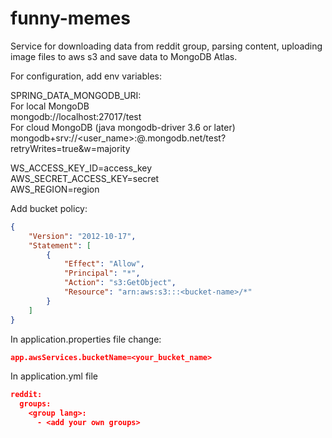# funny-memes
Service for downloading data from reddit group, parsing content, uploading image files to aws s3 and save data to MongoDB Atlas.

For configuration, add env variables:

SPRING_DATA_MONGODB_URI:<br/>
  For local MongoDB<br/>
  mongodb://localhost:27017/test<br/>
  For cloud MongoDB (java mongodb-driver 3.6 or later)<br/>
  mongodb+srv://<user_name>:<password>@<cluster>.mongodb.net/test?retryWrites=true&w=majority<br/>
 
WS_ACCESS_KEY_ID=access_key<br/>
AWS_SECRET_ACCESS_KEY=secret<br/>
AWS_REGION=region<br/>

Add bucket policy:
```json
{
    "Version": "2012-10-17",
    "Statement": [
        {
            "Effect": "Allow",
            "Principal": "*",
            "Action": "s3:GetObject",
            "Resource": "arn:aws:s3:::<bucket-name>/*"
        }
    ]
}
```
In application.properties file change:<br/>
```json
app.awsServices.bucketName=<your_bucket_name>
```
In application.yml file
```json
reddit:
  groups:
    <group lang>:
      - <add your own groups>
```
